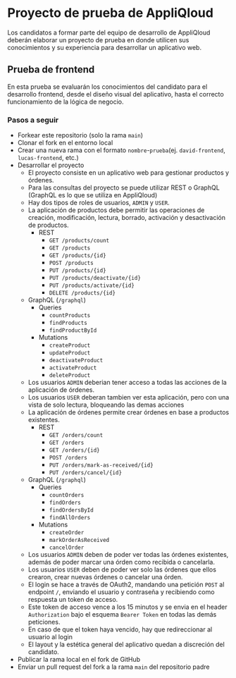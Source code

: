 # Proyecto de prueba de AppliQloud

Los candidatos a formar parte del equipo de desarrollo de AppliQloud deberán elaborar un proyecto de prueba en donde utilicen sus conocimientos y su experiencia para desarrollar un aplicativo web.

## Prueba de frontend

En esta prueba se evaluarán los conocimientos del candidato para el desarrollo frontend, desde el diseño visual del aplicativo, hasta el correcto funcionamiento de la lógica de negocio.

### Pasos a seguir

- Forkear este repositorio (solo la rama `main`)
- Clonar el fork en el entorno local
- Crear una nueva rama con el formato `nombre`-`prueba`(ej. `david-frontend`, `lucas-frontend`, etc.)
- Desarrollar el proyecto
  - El proyecto consiste en un aplicativo web para gestionar productos y órdenes.
  - Para las consultas del proyecto se puede utilizar REST o GraphQL (GraphQL es lo que se utiliza en AppliQloud)
  - Hay dos tipos de roles de usuarios, `ADMIN` y `USER`.
  - La aplicación de productos debe permitir las operaciones de creación, modificación, lectura, borrado, activación y desactivación de productos.
    - REST
      - `GET /products/count`
      - `GET /products`
      - `GET /products/{id}`
      - `POST /products`
      - `PUT /products/{id}`
      - `PUT /products/deactivate/{id}`
      - `PUT /products/activate/{id}`
      - `DELETE /products/{id}`
   - GraphQL (`/graphql`)
     - Queries
       - `countProducts`
       - `findProducts`
       - `findProductById`
     - Mutations
       - `createProduct`
       - `updateProduct`
       - `deactivateProduct`
       - `activateProduct`
       - `deleteProduct`
  - Los usuarios `ADMIN` deberian tener acceso a todas las acciones de la aplicación de órdenes.
  - Los usuarios `USER` deberan tambien ver esta aplicación, pero con una vista de solo lectura, bloqueando las demas acciones
  - La aplicación de órdenes permite crear órdenes en base a productos existentes.
    - REST
      - `GET /orders/count`
      - `GET /orders`
      - `GET /orders/{id}`
      - `POST /orders`
      - `PUT /orders/mark-as-received/{id}`
      - `PUT /orders/cancel/{id}`
   - GraphQL (`/graphql`)
     - Queries
       - `countOrders`
       - `findOrders`
       - `findOrdersById`
       - `findAllOrders`
     - Mutations
       - `createOrder`
       - `markOrderAsReceived`
       - `cancelOrder`
  - Los usuarios `ADMIN` deben de poder ver todas las órdenes existentes, además de poder marcar una órden como recibida o cancelarla.
  - Los usuarios `USER` deben de poder ver solo las órdenes que ellos crearon, crear nuevas órdenes o cancelar una órden.
  - El login se hace a través de OAuth2, mandando una petición `POST` al endpoint `/`, enviando el usuario y contraseña y recibiendo como respuesta un token de acceso.
  - Este token de acceso vence a los 15 minutos y se envia en el header `Authorization` bajo el esquema `Bearer Token` en todas las demás peticiones.
  - En caso de que el token haya vencido, hay que redireccionar al usuario al login
  - El layout y la estética general del aplicativo quedan a discreción del candidato.
- Publicar la rama local en el fork de GitHub
- Enviar un pull request del fork a la rama `main` del repositorio padre
